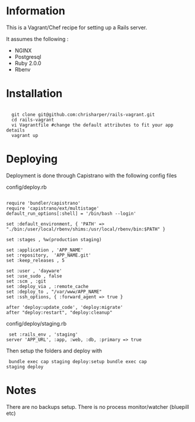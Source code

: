Information
===========

This is a Vagrant/Chef recipe for setting up a Rails server.

It assumes the following :
+ NGINX
+ Postgresql
+ Ruby 2.0.0
+ Rbenv


Installation
============

<pre><code>
  git clone git@github.com:chrisharper/rails-vagrant.git
  cd rails-vagrant
  vi Vagrantfile #change the default attributes to fit your app details
  vagrant up
</code></pre>


Deploying
=========

Deployment is done through Capistrano with the following config files

config/deploy.rb
<pre><code>
require 'bundler/capistrano'
require 'capistrano/ext/multistage'
default_run_options[:shell] = '/bin/bash --login'

set :default_environment, { 'PATH' => "./bin:/user/local/rbenv/shims:/usr/local/rbenv/bin:$PATH" }

set :stages , %w(production staging)

set :application , 'APP_NAME'
set :repository,  'APP_NAME.git'
set :keep_releases , 5

set :user , 'dayware'
set :use_sudo , false
set :scm , :git
set :deploy_via , :remote_cache
set :deploy_to , "/var/www/APP_NAME"
set :ssh_options, { :forward_agent => true }

after 'deploy:update_code', 'deploy:migrate'
after "deploy:restart", "deploy:cleanup"
</code></pre>

config/deploy/staging.rb
<code><pre>
  set :rails_env , 'staging'
  server 'APP_URL', :app, :web, :db, :primary => true
</code></pre>

Then setup the folders and deploy with 

<code><pre>
  bundle exec cap staging deploy:setup
  bundle exec cap staging deploy
</pre></code>


Notes
=====

There are no backups setup.
There is no process monitor/watcher (bluepill etc)

